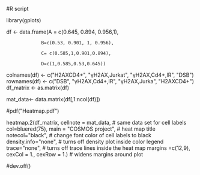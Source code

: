 #R script

library(gplots)

df <- data.frame(A = c(0.645, 0.894, 0.956,1), 

                 B=c(0.53, 0.901, 1, 0.956), 
		 
                 C= c(0.585,1,0.901,0.894), 
		 
                 D=c(1,0.585,0.53,0.645))
		 
		 
colnames(df) <- c("H2AXCD4+",   "γH2AX,Jurkat",   "γH2AX,Cd4+,IR",   "DSB")
rownames(df) <- c("DSB",   "γH2AX,Cd4+,IR",   "γH2AX,Jurka",   "H2AXCD4+")
df_matrix <- as.matrix(df)


mat_data<- data.matrix(df[,1:ncol(df)])


#pdf("Heatmap.pdf")

heatmap.2(df_matrix,
          cellnote = mat_data,  # same data set for cell labels
	col=bluered(75),
          main = "COSMOS project", # heat map title
          notecol="black",      # change font color of cell labels to black
          density.info="none",  # turns off density plot inside color legend
          trace="none",         # turns off trace lines inside the heat map
          margins =c(12,9),
          cexCol = 1., 
          cexRow = 1.)     # widens margins around plot

#dev.off()
